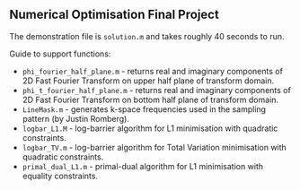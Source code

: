 ## Numerical Optimisation Final Project

The demonstration file is `solution.m` and takes roughly 40 seconds to run.

Guide to support functions:
* `phi_fourier_half_plane.m` - returns real and imaginary components of 2D Fast Fourier Transform on upper half plane of transform domain.
* `phi_t_fourier_half_plane.m` - returns real and imaginary components of 2D Fast Fourier Transform on bottom half plane of transform domain.
* `LineMask.m` - generates k-space frequencies used in the sampling pattern (by Justin Romberg).
* `logbar_L1.M` - log-barrier algorithm for L1 minimisation with quadratic constraints.
* `logbar_TV.m` - log-barrier algorithm for Total Variation minimisation with quadratic constraints.
* `primal_dual_L1.m` - primal-dual algorithm for L1 minimisation with equality constraints.

